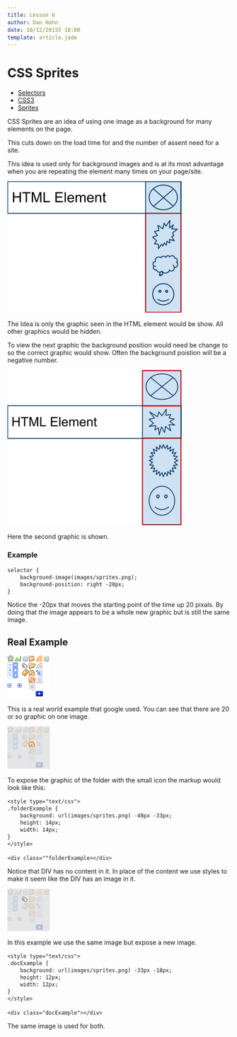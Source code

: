 ```yaml
---
title: Lesson 6
author: Dan Hahn
date: 10/12/20155 18:00
template: article.jade
---
```


# CSS Sprites

* [Selectors]()
* [CSS3](css3.html)
* [Sprites](sprites.html)

CSS Sprites are an idea of using one image as a background for many elements on the page.  

This cuts down on the load time for and the number of assent need for a site.  

This idea is used only for background images and is at its most advantage when you are repeating the element many times on your page/site.

![](images/image01.png)

The Idea is only the graphic seen in the HTML element would be show.  All other graphics would be hidden.  

To view the next graphic the background position would need be change to so the correct graphic would show.  Often the background poistion will be a negative number.

![](images/image05.png)

Here the second graphic is shown.  

### Example

	selector {
		background-image(images/sprites.png);
		background-position: right -20px;
	}

Notice the -20px that moves the starting point of the time up 20 pixals.  By doing that the image appears to be a whole new graphic but is still the same image.

## Real Example

![](images/image04.png)

This is a real world example that google used.  You can see that there are 20 or so graphic on one image.

![](images/image00.png)

To expose the graphic of the folder with the small icon the markup would look like this:

	<style type="text/css">
	.folderExample {
		background: url(images/sprites.png) -48px -33px;
		height: 14px;
		width: 14px;
	}
	</style>

	<div class=""folderExample></div>

Notice that DIV has no content in it.  In place of the content we use styles to make it seem like the DIV has an image in it.  

![](images/image02.png)

In this example we use the same image but expose a new image.

	<style type="text/css">
	.docExample {
		background: url(images/sprites.png) -33px -18px;
		height: 12px;
		width: 12px;
	}
	</style>

	<div class="docExample"></div>

The same image is used for both.
